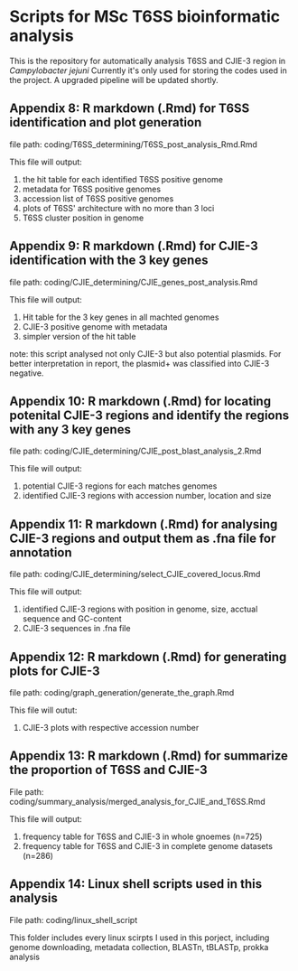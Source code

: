 # Scripts for MSc T6SS bioinformatic analysis
This is the repository for automatically analysis T6SS and CJIE-3 region in *Campylobacter jejuni*
Currently it's only used for storing the codes used in the project. A upgraded pipeline will be updated shortly.

## Appendix 8: R markdown (.Rmd) for T6SS identification and plot generation
file path: coding/T6SS_determining/T6SS_post_analysis_Rmd.Rmd 

This file will output:
  1. the hit table for each identified T6SS positive genome 
  2. metadata for T6SS positive genomes 
  3. accession list of T6SS positive genomes 
  4. plots of T6SS' architecture with no more than 3 loci
  5. T6SS cluster position in genome
  
## Appendix 9: R markdown (.Rmd) for CJIE-3 identification with the 3 key genes
file path: coding/CJIE_determining/CJIE_genes_post_analysis.Rmd

This file will output:
  1. Hit table for the 3 key genes in all machted genomes
  2. CJIE-3 positive genome with metadata
  3. simpler version of the hit table

note: this script analysed not only CJIE-3 but also potential plasmids. For better interpretation in report, the plasmid+ was classified into CJIE-3 negative.

## Appendix 10: R markdown (.Rmd) for locating potenital CJIE-3 regions and identify the regions with any 3 key genes 
file path: coding/CJIE_determining/CJIE_post_blast_analysis_2.Rmd

This file will output:
  1. potential CJIE-3 regions for each matches genomes
  2. identified CJIE-3 regions with accession number, location and size

## Appendix 11: R markdown (.Rmd) for analysing CJIE-3 regions and output them as .fna file for annotation 
file path: coding/CJIE_determining/select_CJIE_covered_locus.Rmd

This file will output:
  1. identified CJIE-3 regions with position in genome, size, acctual sequence and GC-content
  2. CJIE-3 sequences in .fna file

## Appendix 12: R markdown (.Rmd) for generating plots for CJIE-3 
file path: coding/graph_generation/generate_the_graph.Rmd

This file will outut:
  1. CJIE-3 plots with respective accession number 

## Appendix 13: R markdown (.Rmd) for summarize the proportion of T6SS and CJIE-3 
File path: coding/summary_analysis/merged_analysis_for_CJIE_and_T6SS.Rmd

This file will output:
  1. frequency table for T6SS and CJIE-3 in whole gnoemes (n=725)
  2. frequency table for T6SS and CJIE-3 in complete genome datasets (n=286)

## Appendix 14: Linux shell scripts used in this analysis
File path: coding/linux_shell_script

This folder includes every linux scirpts I used in this porject, including genome downloading, metadata collection, BLASTn, tBLASTp, prokka analysis
